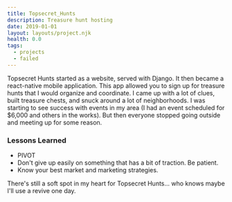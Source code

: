```yaml
---
title: Topsecret_Hunts
description: Treasure hunt hosting
date: 2019-01-01
layout: layouts/project.njk
health: 0.0
tags: 
  - projects
  - failed
---
```


Topsecret Hunts started as a website, served with Django. It then became a react-native mobile application. This app allowed you to sign up for treasure hunts that I would organize and coordinate. I came up with a lot of clues, built treasure chests, and snuck around a lot of neighborhoods. I was starting to see success with events in my area (I had an event scheduled for $6,000 and others in the works). But then everyone stopped going outside and meeting up for some reason. 

### Lessons Learned
- PIVOT
- Don't give up easily on something that has a bit of traction. Be patient.
- Know your best market and marketing strategies.

There's still a soft spot in my heart for Topsecret Hunts... who knows maybe I'll use a revive one day.
